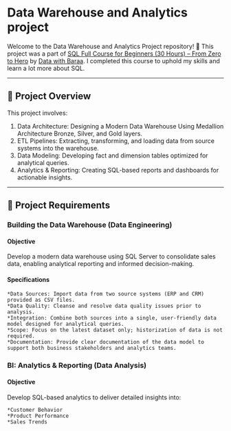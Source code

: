 # Data Warehouse and Analytics project

Welcome to the Data Warehouse and Analytics Project repository! 🚀
This project was a part of [SQL Full Course for Beginners (30 Hours) – From Zero to Hero](https://www.youtube.com/watch?v=SSKVgrwhzus&t=88000s) by [Data with Baraa](https://www.youtube.com/@DataWithBaraa). I completed this course to uphold my skills and learn a lot more about SQL.

---

## 📖 Project Overview

This project involves:

   1. Data Architecture: Designing a Modern Data Warehouse Using Medallion Architecture Bronze, Silver, and Gold layers.
   2. ETL Pipelines: Extracting, transforming, and loading data from source systems into the warehouse.
   3. Data Modeling: Developing fact and dimension tables optimized for analytical queries.
   4. Analytics & Reporting: Creating SQL-based reports and dashboards for actionable insights.


---

## 🚀 Project Requirements
### Building the Data Warehouse (Data Engineering)
#### Objective

Develop a modern data warehouse using SQL Server to consolidate sales data, enabling analytical reporting and informed decision-making.
#### Specifications

    *Data Sources: Import data from two source systems (ERP and CRM) provided as CSV files.
    *Data Quality: Cleanse and resolve data quality issues prior to analysis.
    *Integration: Combine both sources into a single, user-friendly data model designed for analytical queries.
    *Scope: Focus on the latest dataset only; historization of data is not required.
    *Documentation: Provide clear documentation of the data model to support both business stakeholders and analytics teams.

### BI: Analytics & Reporting (Data Analysis)
#### Objective

Develop SQL-based analytics to deliver detailed insights into:

    *Customer Behavior
    *Product Performance
    *Sales Trends



